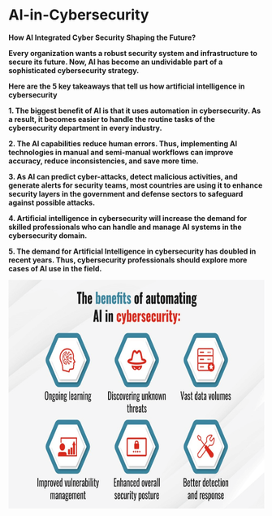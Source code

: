 # AI-in-Cybersecurity
<b>How AI Integrated Cyber Security Shaping the Future?<b>

Every organization wants a robust security system and infrastructure to secure its future. Now, AI has become an undividable part of a sophisticated cybersecurity strategy.

Here are the 5 key takeaways that tell us how artificial intelligence in cybersecurity

<p>1. The biggest benefit of AI is that it uses automation in cybersecurity. As a result, it becomes easier to handle the routine tasks of the cybersecurity department in every industry.
<p>2. The AI capabilities reduce human errors. Thus, implementing AI technologies in manual and semi-manual workflows can improve accuracy, reduce inconsistencies, and save more time.
<p>3. As AI can predict cyber-attacks, detect malicious activities, and generate alerts for security teams, most countries are using it to enhance security layers in the government and defense sectors to safeguard against possible attacks.
<p>4. Artificial intelligence in cybersecurity will increase the demand for skilled professionals who can handle and manage AI systems in the cybersecurity domain.
<p>5. The demand for Artificial Intelligence in cybersecurity has doubled in recent years. Thus, cybersecurity professionals should explore more cases of AI use in the field.</p>

<img src="benefits-of-automating-ai-in-cybersecurity.png" width="800" height="450">
